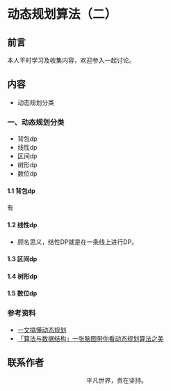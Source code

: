# 动态规划算法（二）

## 前言

本人平时学习及收集内容，欢迎参入一起讨论。

## 内容

- 动态规划分类
  
### 一、动态规划分类

- 背包dp
- 线性dp
- 区间dp
- 树形dp
- 数位dp

#### 1.1 背包dp

有

#### 1.2 线性dp

- 顾名思义，结性DP就是在一条线上进行DP。

#### 1.3 区间dp
#### 1.4 树形dp
#### 1.5 数位dp

### 参考资料

- [一文搞懂动态规划](https://juejin.im/post/5e86d0ad6fb9a03c387f3342)
- [「算法与数据结构」一张脑图带你看动态规划算法之美](https://juejin.im/post/6872115031501340679)

## 联系作者

<div align="center">
    <p>
        平凡世界，贵在坚持。
    </p>
    <img :src="$withBase('/about/contact.png')" />
</div>
